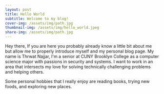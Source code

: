 ```yaml
---
layout: post
title: Hello World
subtitle: Welcome to my blog!
cover-img: /assets/img/path.jpg
thumbnail-img: /assets/img/hello_world.jpeg
share-img: /assets/img/path.jpg
---
```


Hey there, 
If you are here you probably already know a little bit about me but allow me to properly introduce myself and my personal blog page. My name is Thrwat Najjar, I'm a senior at CUNY Brooklyn College as a computer science major with passions in security and systems. I want to work in an area that intersects my love for solving technically challenging problems and helping others.

Some personal hobbies that I really enjoy are reading books, trying new foods, and exploring new places.
